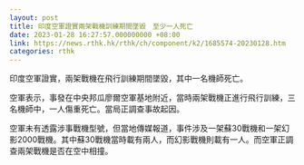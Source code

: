 ```yaml
---
layout: post
title: 印度空軍證實兩架戰機訓練期間墜毀　至少一人死亡
date: 2023-01-28 16:27:57.000000000 +08:00
link: https://news.rthk.hk/rthk/ch/component/k2/1685574-20230128.htm
categories: rthk
---
```


印度空軍證實，兩架戰機在飛行訓練期間墜毀，其中一名機師死亡。

空軍表示，事發在中央邦瓜廖爾空軍基地附近，當時兩架戰機正進行飛行訓練，三名機師中，一人傷重死亡。當局正調查事故起因。

空軍未有透露涉事戰機型號，但當地傳媒報道，事件涉及一架蘇30戰機和一架幻影2000戰機。其中蘇30戰機當時載有兩人，而幻影戰機則載有一人。而空軍正調查兩架戰機是否在空中相撞。
